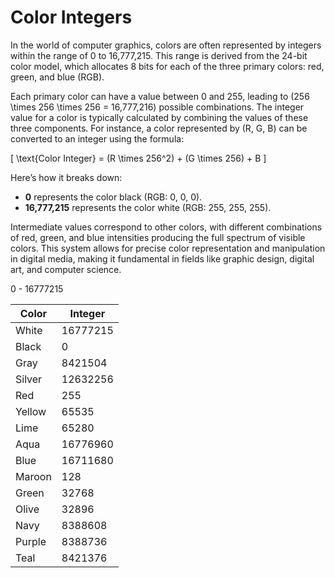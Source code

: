 # Color Integers

In the world of computer graphics, colors are often represented by integers within the range of 0 to 16,777,215. This range is derived from the 24-bit color model, which allocates 8 bits for each of the three primary colors: red, green, and blue (RGB).

Each primary color can have a value between 0 and 255, leading to \(256 \times 256 \times 256 = 16,777,216\) possible combinations. The integer value for a color is typically calculated by combining the values of these three components. For instance, a color represented by (R, G, B) can be converted to an integer using the formula:

\[ \text{Color Integer} = (R \times 256^2) + (G \times 256) + B \]

Here’s how it breaks down:

- **0** represents the color black (RGB: 0, 0, 0).
- **16,777,215** represents the color white (RGB: 255, 255, 255).

Intermediate values correspond to other colors, with different combinations of red, green, and blue intensities producing the full spectrum of visible colors. This system allows for precise color representation and manipulation in digital media, making it fundamental in fields like graphic design, digital art, and computer science.

0 - 16777215 

| Color   | Integer    |
| ------- | ---------- |
| White   | 16777215   |
| Black   | 0          |
| Gray    | 8421504    |
| Silver  | 12632256   |
| Red     | 255        |
| Yellow  | 65535      |
| Lime    | 65280      |
| Aqua    | 16776960   |
| Blue    | 16711680   |
| Maroon  | 128        |
| Green   | 32768      |
| Olive   | 32896      |
| Navy    | 8388608    |
| Purple  | 8388736    |
| Teal    | 8421376    |
